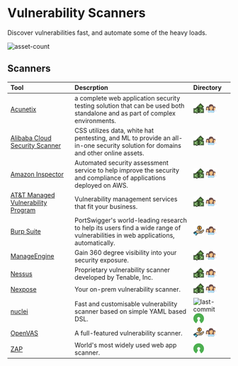 # Vulnerability Scanners

Discover vulnerabilities fast, and automate some of the heavy loads.

![asset-count](https://img.shields.io/badge/Tools%20%26%20Resources%20Available-11-3c85d4?style=for-the-badge)




## Scanners

| Tool | Descrption | Directory |
| :--- | :--- | :--- |
| [Acunetix](https://www.acunetix.com/vulnerability-scanner/) | a complete web application security testing solution that can be used both standalone and as part of complex environments. | ![paid-product](../icons/paid-product.png) ![register-profile](../icons/register-profile.png) |
| [Alibaba Cloud Security Scanner](https://www.alibabacloud.com/product/avds) | CSS utilizes data, white hat pentesting, and ML to provide an all-in-one security solution for domains and other online assets. | ![paid-product](../icons/paid-product.png) ![register-profile](../icons/register-profile.png) |
| [Amazon Inspector](https://aws.amazon.com/inspector/pricing/) | Automated security assessment service to help improve the security and compliance of applications deployed on AWS. | ![paid-product](../icons/paid-product.png) ![register-profile](../icons/register-profile.png) |
| [AT&T Managed Vulnerability Program](https://cybersecurity.att.com/products/managed-vulnerability-program) | Vulnerability management services that fit your business. | ![paid-product](../icons/paid-product.png) ![register-profile](../icons/register-profile.png) |
| [Burp Suite](https://portswigger.net/burp/vulnerability-scanner) | PortSwigger's world-leading research to help its users find a wide range of vulnerabilities in web applications, automatically. | ![freemium-service](../icons/freemium-service.png) ![register-profile](../icons/register-profile.png) |
| [ManageEngine](https://www.manageengine.com/vulnerability-management/) | Gain 360 degree visibility into your security exposure. | ![paid-product](../icons/paid-product.png) ![register-profile](../icons/register-profile.png) |
| [Nessus](https://www.tenable.com/products/nessus) | Proprietary vulnerability scanner developed by Tenable, Inc. | ![paid-product](../icons/paid-product.png) ![register-profile](../icons/register-profile.png) |
| [Nexpose](https://www.rapid7.com/products/nexpose/) | Your on-prem vulnerability scanner. | ![paid-product](../icons/paid-product.png) ![register-profile](../icons/register-profile.png) |
| [nuclei](https://github.com/projectdiscovery/nuclei) | Fast and customisable vulnerability scanner based on simple YAML based DSL. | ![last-commit](https://img.shields.io/github/last-commit/projectdiscovery/nuclei?color=3c85d4&style=flat-square) ![opensource](../icons/opensource.png) |
| [OpenVAS](https://openvas.org/) | A full-featured vulnerability scanner. | ![freemium-service](../icons/freemium-service.png) ![register-profile](../icons/register-profile.png) |
| [ZAP](https://www.zaproxy.org/) | World's most widely used web app scanner. | ![opensource](../icons/opensource.png) |

